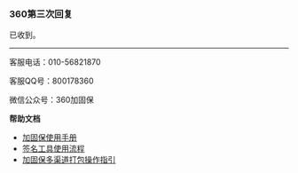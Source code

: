 ### 360第三次回复

已收到。

----------

客服电话：010-56821870

客服QQ号：800178360

微信公众号：360加固保

**帮助文档**

- [加固保使用手册](http://bbs.360safe.com/thread-4039774-1-1.html)
- [签名工具使用流程](http://bbs.360safe.com/thread-4039774-1-1.html)
- [加固保多渠道打包操作指引](http://bbs.360safe.com/thread-4387052-1-1.html)